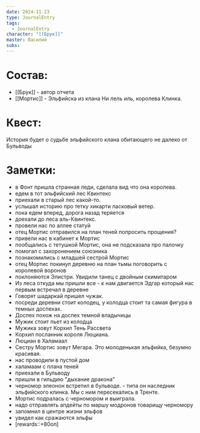 ```yaml
---
date: 2024-11-23
type: JournalEntry
tags:
  - JournalEntry
character: "[[Брук]]"
master: Василий
subs:
---
```

# Состав:
- [[Брук]] - автор отчета
- [[Мортис]] - Эльфийска из клана Ни лель иль, королева Клинка.
# Квест:
История будет о судьбе эльфийского клана обитающего не далеко от Бульводы
# Заметки:
- в Фонт пришла странная леди, сделала вид что она королева.
- едем в тот эльфийский лес Квинтекс
- приехали в старый лес какой-то.
- услышал историю про тетку хикарти ласковый ветер.
- пока едем вперед, дорога назад теряется
- доехали до леса аль-Квинтекс.
- провели нас по аллее статуй
- отец Мортис отправился на план теней попросить прощения?
- привели нас в кабинет к Мортис
- пообщались с тетушкой Мортис, она не подсказала про палочку
- помогал с захоронением союзника
- познакомились с младшей сестрой Мортис
- отец Мортис покинул деревню на план тьмы поговорить с королевой воронов
- поклоняются Элистри. Увидили танец с двойным скимитаром
- Из леса откуда мы пришли все - к нам двигается Эдгар который нас первым встречал в деревне
- Говорят шадаркай пришел чужак.
- посреди деревни стоит колодец, у колодца стоит та самая фигура в темных доспехах.
- Доспех похож на доспех темной владычицы
- Мужик стоит пьет из колодца
- Мужика зовут Корхил Тень Рассвета
- Корхил посланник короля Люциана.
- Люциан в Халамаал
- Сестру Мортис зовут Мегара. Это молоденькая эльфийка, безумно красивая.
- нас проводили в пустой дом
- халамаам с плана теней
- приехали в Бульводу
- пришли в гильдию "дыхание дракона"
- черномор элеонон встретил в бульводе. - типа он наследник эльфийского клинка. Мы с ним пересекались в Тренте.
- Мортис подралась с черномором и выиграла.
- надо отправлять апдейты по маршу модронов товарищу черномору
- запомнил в центре жизни эльфов
- увидел как сражаются эльфы
- [rewards::+80оп]
